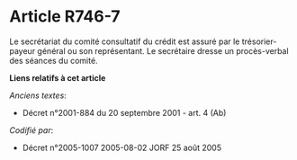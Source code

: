 # Article R746-7

Le secrétariat du comité consultatif du crédit est assuré par le trésorier-payeur général ou son représentant. Le secrétaire
dresse un procès-verbal des séances du comité.

**Liens relatifs à cet article**

_Anciens textes_:

  - Décret n°2001-884 du 20 septembre 2001 - art. 4 (Ab)

_Codifié par_:

  - Décret n°2005-1007 2005-08-02 JORF 25 août 2005
